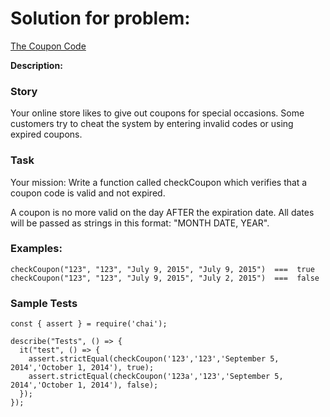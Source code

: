 # Solution for problem:

[The Coupon Code](https://www.codewars.com/kata/539de388a540db7fec000642)

**Description:**

### Story

Your online store likes to give out coupons for special occasions. Some customers try to cheat the system by entering invalid codes or using expired coupons.

### Task

Your mission:
Write a function called checkCoupon which verifies that a coupon code is valid and not expired.

A coupon is no more valid on the day AFTER the expiration date. All dates will be passed as strings in this format: "MONTH DATE, YEAR".

### Examples:

```plaintext
checkCoupon("123", "123", "July 9, 2015", "July 9, 2015")  ===  true
checkCoupon("123", "123", "July 9, 2015", "July 2, 2015")  ===  false
```

### Sample Tests

```plaintext
const { assert } = require('chai');

describe("Tests", () => {
  it("test", () => {
    assert.strictEqual(checkCoupon('123','123','September 5, 2014','October 1, 2014'), true);
    assert.strictEqual(checkCoupon('123a','123','September 5, 2014','October 1, 2014'), false);
  });
});
```
